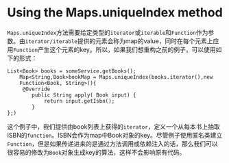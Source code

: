 # Using the Maps.uniqueIndex method
`Maps.uniqueIndex`方法需要给定类型的`iterator`或`iterable`和`Function`作为参数。由`iterator/iterable`提供的元素会称为map的value，同时在每个元素上应用`Function`产生这个元素的key。所以，如果我们想重构之前的例子，可以使用如下的形式：
```
List<Book> books = someService.getBooks();
    Map<String,Book>bookMap = Maps.uniqueIndex(books.iterator(),new
    Function<Book, String>(){
     @Override
        public String apply( Book input) {
            return input.getIsbn();
        }
};)
```
这个例子中，我们提供由book列表上获得的`iterator`，定义一个从每本书上抽取ISBN的`function`。ISBN会作为map中Book对象的key。尽管例子使用匿名类建立`Function`，但是如果传递进来的是通过方法调用或依赖注入的话，那么我们可以很容易的修改为`Book`对象生成key的算法，这样不会影响原有代码。
